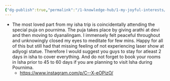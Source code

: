 ```yaml
---
{"dg-publish":true,"permalink":"/1-knowledge-hub/1-my-joyful-interests/travel/isha-temple/","noteIcon":""}
---
```


- The most loved part from my isha trip is coincidentally attending the special puja on pournima. The puja takes place by giving arathi at devi and then moving to dyanalingam. I immensely felt peaceful throughout and unknowingly closed my eyes to meditate for few mins. Happy for all of this but still had that missing feeling of not experiencing laser show at adiyogi statue. Therefore I would suggest you guys to stay for atleast 2 days in isha to cover everything. And do not forget to book your rooms in Isha prior to 45 to 60 days if you are planning to visit Isha during Pournima.
	- https://www.instagram.com/p/C--X-eOPizO/